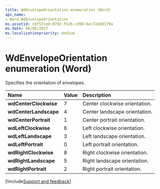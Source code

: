 ```yaml
---
title: WdEnvelopeOrientation enumeration (Word)
api_name:
- Word.WdEnvelopeOrientation
ms.assetid: c8f57ce8-0792-f52b-cd98-6ec7a5b0179a
ms.date: 06/08/2017
ms.localizationpriority: medium
---
```



# WdEnvelopeOrientation enumeration (Word)

Specifies the orientation of envelopes.



|Name|Value|Description|
|:-----|:-----|:-----|
| **wdCenterClockwise**|7|Center clockwise orientation.|
| **wdCenterLandscape**|4|Center landscape orientation.|
| **wdCenterPortrait**|1|Center portrait orientation.|
| **wdLeftClockwise**|6|Left clockwise orientation.|
| **wdLeftLandscape**|3|Left landscape orientation.|
| **wdLeftPortrait**|0|Left portrait orientation.|
| **wdRightClockwise**|8|Right clockwise orientation.|
| **wdRightLandscape**|5|Right landscape orientation.|
| **wdRightPortrait**|2|Right portrait orientation.|

[!include[Support and feedback](~/includes/feedback-boilerplate.md)]